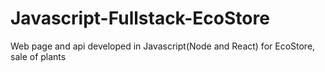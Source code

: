 # Javascript-Fullstack-EcoStore
Web page and api developed in Javascript(Node and React) for EcoStore, sale of plants
